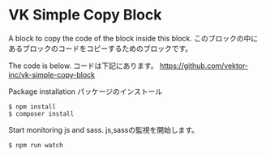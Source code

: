 # VK Simple Copy Block

A block to copy the code of the block inside this block.
このブロックの中にあるブロックのコードをコピーするためのブロックです。

The code is below.
コードは下記にあります。
https://github.com/vektor-inc/vk-simple-copy-block

Package installation
パッケージのインストール
```
$ npm install
$ composer install
```
Start monitoring js and sass.
js,sassの監視を開始します。
```
$ npm run watch
``` 
